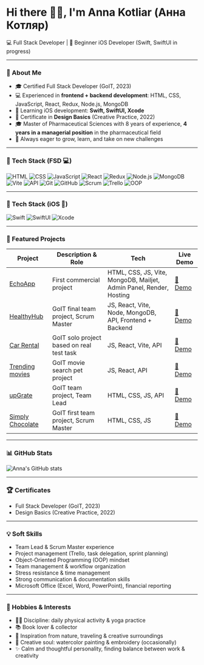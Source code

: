 # Hi there 🫰🏻, I'm Anna Kotliar (Анна Котляр)

💻 Full Stack Developer | 📱 Beginner iOS Developer (Swift, SwiftUI in progress)  

---

### 🚀 About Me
- 🎓 Certified Full Stack Developer (GoIT, 2023)  
- 💻 Experienced in **frontend + backend development**: HTML, CSS, JavaScript, React, Redux, Node.js, MongoDB  
- 📱 Learning iOS development: **Swift, SwiftUI, Xcode**  
- 🎨 Certificate in **Design Basics** (Creative Practice, 2022)  
- 🎓 Master of Pharmaceutical Sciences with 8 years of experience, **4 years in a managerial position** in the pharmaceutical field  
- 🌱 Always eager to grow, learn, and take on new challenges  

---

### 🔧 Tech Stack (FSD 💻)

![HTML](https://img.shields.io/badge/HTML-orange)
![CSS](https://img.shields.io/badge/CSS-blue)
![JavaScript](https://img.shields.io/badge/JavaScript-ES6-yellow)
![React](https://img.shields.io/badge/React-blue)
![Redux](https://img.shields.io/badge/Redux-purple)
![Node.js](https://img.shields.io/badge/Node.js-green)
![MongoDB](https://img.shields.io/badge/MongoDB-darkgreen)
![Vite](https://img.shields.io/badge/Vite-pink)
![API](https://img.shields.io/badge/API-integration-lightgrey)
![Git](https://img.shields.io/badge/Git-red)
![GitHub](https://img.shields.io/badge/GitHub-black)
![Scrum](https://img.shields.io/badge/Scrum-Agile-blueviolet)
![Trello](https://img.shields.io/badge/Trello-Project_Management-026AA7)
![OOP](https://img.shields.io/badge/OOP-Concepts-darkred)

---

### 🔧 Tech Stack (iOS 📱)

![Swift](https://img.shields.io/badge/Swift-orange)
![SwiftUI](https://img.shields.io/badge/SwiftUI-blue)
![Xcode](https://img.shields.io/badge/Xcode-lightblue)

---

### 📂 Featured Projects

| Project | Description & Role | Tech | Live Demo |
|--------|------------------|------|-----------|
| [EchoApp](https://github.com/AnnaKotl/echoapp) | First commercial project | HTML, CSS, JS, Vite, MongoDB, Mailjet, Admin Panel, Render, Hosting | [🔗 Demo](https://echocode.app/) |
| [HealthyHub](https://github.com/Ne1rem/food_diary) | GoIT final team project, Scrum Master | JS, React, Vite, Node, MongoDB, API, Frontend + Backend | [🔗 Demo](https://ne1rem.github.io/food_diary/) |
| [Car Rental](https://github.com/AnnaKotl/rentcar) | GoIT solo project based on real test task | JS, React, Vite, API | [🔗 Demo](https://annakotl.github.io/RentCar/) |
| [Trending movies](https://github.com/AnnaKotl/goit-react-hw-05-movies) | GoIT movie search pet project | JS, React, API | [🔗 Demo](https://annakotl.github.io/goit-react-hw-05-movies/) |
| [upGrate](https://github.com/AnnaKotl/upGrate) | GoIT team project, Team Lead | HTML, CSS, JS, API | [🔗 Demo](https://annakotl.github.io/upGrate/) |
| [Simply Chocolate](https://github.com/Ne1rem/goit-team-project) | GoIT first team project, Scrum Master | HTML, CSS, JS | [🔗 Demo](https://ne1rem.github.io/goit-team-project/) |

---

### 📊 GitHub Stats
![Anna's GitHub stats](https://github-readme-stats.vercel.app/api?username=AnnaKotl&show_icons=true&theme=radical)  

---

### 🏆 Certificates
- Full Stack Developer (GoIT, 2023)  
- Design Basics (Creative Practice, 2022)  

---

### 💡 Soft Skills
- Team Lead & Scrum Master experience  
- Project management (Trello, task delegation, sprint planning)  
- Object-Oriented Programming (OOP) mindset  
- Team management & workflow organization  
- Stress resistance & time management  
- Strong communication & documentation skills  
- Microsoft Office (Excel, Word, PowerPoint), financial reporting  

---

### 🎨 Hobbies & Interests
- 🧘‍♀️ Discipline: daily physical activity & yoga practice  
- 📚 Book lover & collector  
- 🌿 Inspiration from nature, traveling & creative surroundings  
- 🎨 Creative soul: watercolor painting & embroidery (occasionally)  
- ✨ Calm and thoughtful personality, finding balance between work & creativity  
